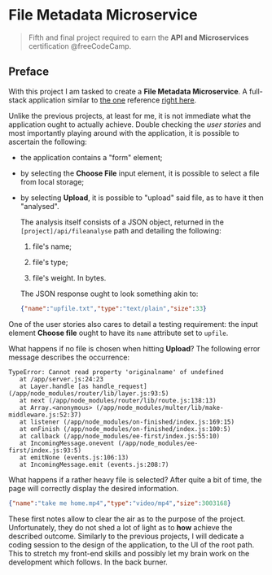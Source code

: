 # File Metadata Microservice

> Fifth and final project required to earn the **API and Microservices** certification @freeCodeCamp.

<!-- Link to the UI of the homepage right [here](). -->

<!-- Link to the working project right [here](). -->

## Preface

With this project I am tasked to create a **File Metadata Microservice**. A full-stack application similar to [the one](https://purple-paladin.glitch.me/) reference [right here](https://learn.freecodecamp.org/apis-and-microservices/apis-and-microservices-projects/file-metadata-microservice).

Unlike the previous projects, at least for me, it is not immediate what the application ought to actually achieve. Double checking the _user stories_ and most importantly playing around with the application, it is possible to ascertain the following:

- the application contains a "form" element;

- by selecting the **Choose File** input element, it is possible to select a file from local storage;

- by selecting **Upload**, it is possible to "upload" said file, as to have it then "analysed".

  The analysis itself consists of a JSON object, returned in the `[project]/api/fileanalyse` path and detailing the following:

  1. file's name;

  1. file's type;

  1. file's weight. In bytes.

  The JSON response ought to look something akin to:

  ```JSON
  {"name":"upfile.txt","type":"text/plain","size":33}
  ```

One of the user stories also cares to detail a testing requirement: the input element **Choose file** ought to have its `name` attribute set to `upfile`.

What happens if no file is chosen when hitting **Upload**? The following error message describes the occurrence:

```code
TypeError: Cannot read property 'originalname' of undefined
   at /app/server.js:24:23
   at Layer.handle [as handle_request] (/app/node_modules/router/lib/layer.js:93:5)
   at next (/app/node_modules/router/lib/route.js:138:13)
   at Array.<anonymous> (/app/node_modules/multer/lib/make-middleware.js:52:37)
   at listener (/app/node_modules/on-finished/index.js:169:15)
   at onFinish (/app/node_modules/on-finished/index.js:100:5)
   at callback (/app/node_modules/ee-first/index.js:55:10)
   at IncomingMessage.onevent (/app/node_modules/ee-first/index.js:93:5)
   at emitNone (events.js:106:13)
   at IncomingMessage.emit (events.js:208:7)
```

What happens if a rather heavy file is selected? After quite a bit of time, the page will correctly display the desired information.

```JSON
{"name":"take me home.mp4","type":"video/mp4","size":3003168}
```

These first notes allow to clear the air as to the purpose of the project. Unfortunately, they do not shed a lot of light as to **how** achieve the described outcome. Similarly to the previous projects, I will dedicate a coding session to the design of the application, to the UI of the root path. This to stretch my front-end skills and possibly let my brain work on the development which follows. In the back burner.
